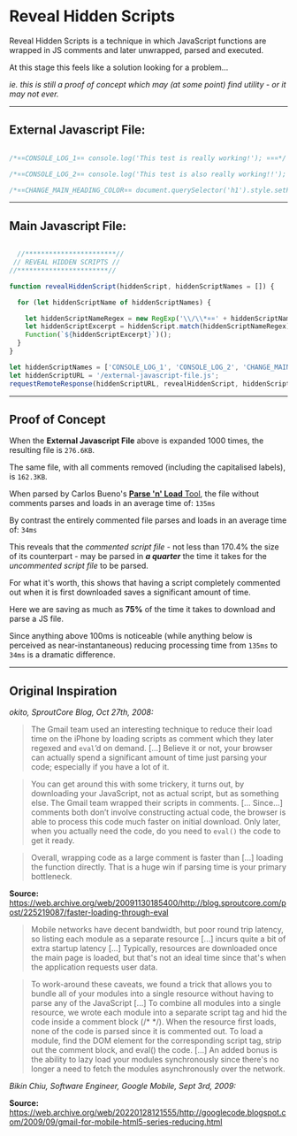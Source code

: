 # Reveal Hidden Scripts
Reveal Hidden Scripts is a technique in which JavaScript functions are wrapped in JS comments and later unwrapped, parsed and executed.

At this stage this feels like a solution looking for a problem...

*ie. this is still a proof of concept which may (at some point) find utility - or it may not ever.*

_______

## External Javascript File:

```js

/*¤¤CONSOLE_LOG_1¤¤ console.log('This test is really working!'); ¤¤¤*/

/*¤¤CONSOLE_LOG_2¤¤ console.log('This test is also really working!!'); ¤¤¤*/

/*¤¤CHANGE_MAIN_HEADING_COLOR¤¤ document.querySelector('h1').style.setProperty('color', 'pink'); ¤¤¤*/

```

_______

## Main Javascript File:

```js

  //***********************//
 // REVEAL HIDDEN SCRIPTS //
//***********************//

function revealHiddenScript(hiddenScript, hiddenScriptNames = []) {

  for (let hiddenScriptName of hiddenScriptNames) {

    let hiddenScriptNameRegex = new RegExp('\\/\\*¤¤' + hiddenScriptName + '¤¤\\s([^¤]+)¤¤¤\\*\\/');
    let hiddenScriptExcerpt = hiddenScript.match(hiddenScriptNameRegex)[1];
    Function(`${hiddenScriptExcerpt}`)();
  }
}

let hiddenScriptNames = ['CONSOLE_LOG_1', 'CONSOLE_LOG_2', 'CHANGE_MAIN_HEADING_COLOR'];
let hiddenScriptURL = '/external-javascript-file.js';
requestRemoteResponse(hiddenScriptURL, revealHiddenScript, hiddenScriptNames);

```
_____

## Proof of Concept

When the **External Javascript File** above is expanded 1000 times, the resulting file is `276.6KB`.

The same file, with all comments removed (including the capitalised labels), is `162.3KB`.

When parsed by Carlos Bueno's [**Parse 'n' Load** Tool](https://github.com/aristus/parse-n-load), the file without comments parses and loads in an average time of: `135ms`

By contrast the entirely commented file parses and loads in an average time of: `34ms`

This reveals that the *commented script file* - not less than 170.4% the size of its counterpart - may be parsed in ***a quarter*** the time it takes for the *uncommented script file* to be parsed.

For what it's worth, this shows that having a script completely commented out when it is first downloaded saves a significant amount of time.

Here we are saving as much as **75%** of the time it takes to download and parse a JS file.

Since anything above 100ms is noticeable (while anything below is perceived as near-instantaneous) reducing processing time from `135ms` to `34ms` is a dramatic difference. 

_____

## Original Inspiration

*okito, SproutCore Blog, Oct 27th, 2008:*

> The Gmail team used an interesting technique to reduce their load time on the iPhone by loading scripts as comment which they later regexed and `eval`’d on demand. [...] Believe it or not, your browser can actually spend a significant amount of time just parsing your code; especially if you have a lot of it.

> You can get around this with some trickery, it turns out, by downloading your JavaScript, not as actual script, but as something else.  The Gmail team wrapped their scripts in comments. [... Since...] comments both don’t involve constructing actual code, the browser is able to process this code much faster on initial download.  Only later, when you actually need the code, do you need to `eval()` the code to get it ready.

> Overall, wrapping code as a large comment is faster than [...] loading the function directly.  That is a huge win if parsing time is your primary bottleneck.

**Source:** https://web.archive.org/web/20091130185400/http://blog.sproutcore.com/post/225219087/faster-loading-through-eval


> Mobile networks have decent bandwidth, but poor round trip latency, so listing each module as a separate resource [...] incurs quite a bit of extra startup latency [...] Typically, resources are downloaded once the main page is loaded, but that's not an ideal time since that's when the application requests user data.

> To work-around these caveats, we found a trick that allows you to bundle all of your modules into a single resource without having to parse any of the JavaScript [...] To combine all modules into a single resource, we wrote each module into a separate script tag and hid the code inside a comment block (/\* \*/). When the resource first loads, none of the code is parsed since it is commented out. To load a module, find the DOM element for the corresponding script tag, strip out the comment block, and eval() the code. [...] An added bonus is the ability to lazy load your modules synchronously since there's no longer a need to fetch the modules asynchronously over the network.

*Bikin Chiu, Software Engineer, Google Mobile, Sept 3rd, 2009:*

**Source:** https://web.archive.org/web/20220128121555/http://googlecode.blogspot.com/2009/09/gmail-for-mobile-html5-series-reducing.html
